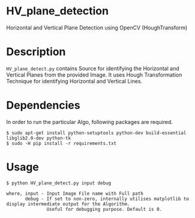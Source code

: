 # HV_plane_detection
Horizontal and Vertical Plane Detection using OpenCV (HoughTransform)


# Description

`HV_plane_detect.py` contains Source for identifying the Horizontal and Vertical Planes from the provided Image. It uses Hough Transformation Technique for identifying Horizontal and Vertical Lines.


# Dependencies

In order to run the particular Algo, following packages are required.

    $ sudo apt-get install python-setuptools python-dev build-essential libglib2.0-dev python-tk
    $ sudo -H pip install -r requirements.txt

# Usage

    $ python HV_plane_detect.py input debug

    where, input - Input Image File name with Full path
           debug - If set to non-zero, internally utilises matplotlib to display intermediate output for the Algorithm. 
                   Useful for debugging purpose. Default is 0.



